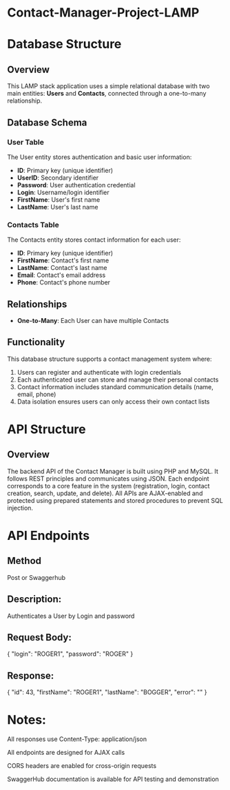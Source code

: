 # Contact-Manager-Project-LAMP

# Database Structure

## Overview
This LAMP stack application uses a simple relational database with two main entities: **Users** and **Contacts**, connected through a one-to-many relationship.

## Database Schema

### User Table
The User entity stores authentication and basic user information:
- **ID**: Primary key (unique identifier)
- **UserID**: Secondary identifier 
- **Password**: User authentication credential
- **Login**: Username/login identifier
- **FirstName**: User's first name
- **LastName**: User's last name

### Contacts Table
The Contacts entity stores contact information for each user:
- **ID**: Primary key (unique identifier)
- **FirstName**: Contact's first name
- **LastName**: Contact's last name
- **Email**: Contact's email address
- **Phone**: Contact's phone number

## Relationships
- **One-to-Many**: Each User can have multiple Contacts

## Functionality
This database structure supports a contact management system where:
1. Users can register and authenticate with login credentials
2. Each authenticated user can store and manage their personal contacts
3. Contact information includes standard communication details (name, email, phone)
4. Data isolation ensures users can only access their own contact lists


# API Structure

## Overview
The backend API of the Contact Manager is built using PHP and MySQL. It follows REST principles and communicates using JSON. Each endpoint corresponds to a core feature in the system (registration, login, contact creation, search, update, and delete). All APIs are AJAX-enabled and protected using prepared statements and stored procedures to prevent SQL injection.

# API Endpoints

## Method 
Post or Swaggerhub
## Description: 
Authenticates a User by Login and password

## Request Body:
{
  "login": "ROGER1",
  "password": "ROGER"
}

## Response:
{
  "id": 43,
  "firstName": "ROGER1",
  "lastName": "BOGGER",
  "error": ""
}


# Notes:
All responses use Content-Type: application/json

All endpoints are designed for AJAX calls

CORS headers are enabled for cross-origin requests

SwaggerHub documentation is available for API testing and demonstration

